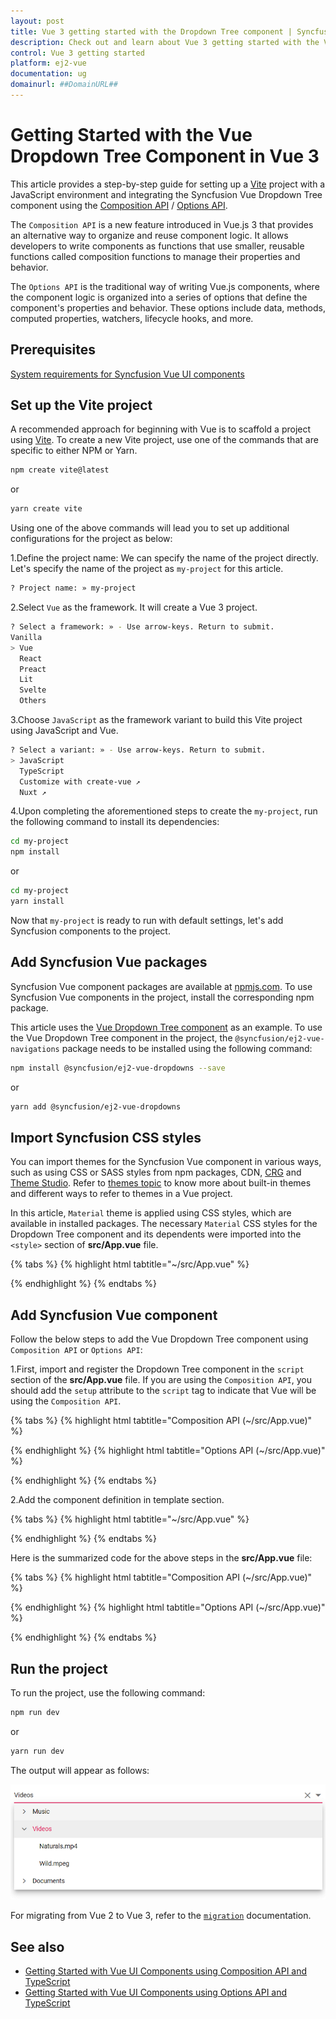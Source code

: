 ```yaml
---
layout: post
title: Vue 3 getting started with the Dropdown Tree component | Syncfusion
description: Check out and learn about Vue 3 getting started with the Vue Dropdown Tree component of Syncfusion Essential JS 2 and more details.
control: Vue 3 getting started
platform: ej2-vue
documentation: ug
domainurl: ##DomainURL##
---
```


# Getting Started with the Vue Dropdown Tree Component in Vue 3

This article provides a step-by-step guide for setting up a [Vite](https://vitejs.dev/) project with a JavaScript environment and integrating the Syncfusion Vue Dropdown Tree component using the [Composition API](https://vuejs.org/guide/introduction.html#composition-api) / [Options API](https://vuejs.org/guide/introduction.html#options-api).

The `Composition API` is a new feature introduced in Vue.js 3 that provides an alternative way to organize and reuse component logic. It allows developers to write components as functions that use smaller, reusable functions called composition functions to manage their properties and behavior.

The `Options API` is the traditional way of writing Vue.js components, where the component logic is organized into a series of options that define the component's properties and behavior. These options include data, methods, computed properties, watchers, lifecycle hooks, and more.

## Prerequisites

[System requirements for Syncfusion Vue UI components](https://ej2.syncfusion.com/vue/documentation/system-requirements/)

## Set up the Vite project

A recommended approach for beginning with Vue is to scaffold a project using [Vite](https://vitejs.dev/). To create a new Vite project, use one of the commands that are specific to either NPM or Yarn.

```bash
npm create vite@latest
```

or

```bash
yarn create vite
```

Using one of the above commands will lead you to set up additional configurations for the project as below:

1.Define the project name: We can specify the name of the project directly. Let's specify the name of the project as `my-project` for this article.

```bash
? Project name: » my-project
```

2.Select `Vue` as the framework. It will create a Vue 3 project.

```bash
? Select a framework: » - Use arrow-keys. Return to submit.
Vanilla
> Vue
  React
  Preact
  Lit
  Svelte
  Others
```

3.Choose `JavaScript` as the framework variant to build this Vite project using JavaScript and Vue.

```bash
? Select a variant: » - Use arrow-keys. Return to submit.
> JavaScript
  TypeScript
  Customize with create-vue ↗
  Nuxt ↗
```

4.Upon completing the aforementioned steps to create the `my-project`, run the following command to install its dependencies:

```bash
cd my-project
npm install
```

or

```bash
cd my-project
yarn install
```

Now that `my-project` is ready to run with default settings, let's add Syncfusion components to the project.

## Add Syncfusion Vue packages

Syncfusion Vue component packages are available at [npmjs.com](https://www.npmjs.com/search?q=ej2-vue). To use Syncfusion Vue components in the project, install the corresponding npm package.

This article uses the [Vue Dropdown Tree component](https://www.syncfusion.com/vue-components/vue-dropdown-tree) as an example. To use the Vue Dropdown Tree component in the project, the `@syncfusion/ej2-vue-navigations` package needs to be installed using the following command:

```bash
npm install @syncfusion/ej2-vue-dropdowns --save
```

or

```bash
yarn add @syncfusion/ej2-vue-dropdowns
```

## Import Syncfusion CSS styles

You can import themes for the Syncfusion Vue component in various ways, such as using CSS or SASS styles from npm packages, CDN, [CRG](https://ej2.syncfusion.com/javascript/documentation/common/custom-resource-generator/) and [Theme Studio](https://ej2.syncfusion.com/vue/documentation/appearance/theme-studio/). Refer to [themes topic](https://ej2.syncfusion.com/vue/documentation/appearance/theme/) to know more about built-in themes and different ways to refer to themes in a Vue project.

In this article, `Material` theme is applied using CSS styles, which are available in installed packages. The necessary `Material` CSS styles for the Dropdown Tree component and its dependents were imported into the `<style>` section of **src/App.vue** file.

{% tabs %}
{% highlight html tabtitle="~/src/App.vue" %}

<style>
  @import "../node_modules/@syncfusion/ej2-base/styles/material.css";
  @import "../node_modules/@syncfusion/ej2-inputs/styles/material.css";
  @import "../node_modules/@syncfusion/ej2-navigations/styles/material.css";
  @import "../node_modules/@syncfusion/ej2-vue-dropdowns/styles/material.css";
</style>

{% endhighlight %}
{% endtabs %}

## Add Syncfusion Vue component

Follow the below steps to add the Vue Dropdown Tree component using `Composition API` or `Options API`:

1.First, import and register the Dropdown Tree component in the `script` section of the **src/App.vue** file. If you are using the `Composition API`, you should add the `setup` attribute to the `script` tag to indicate that Vue will be using the `Composition API`.

{% tabs %}
{% highlight html tabtitle="Composition API (~/src/App.vue)" %}

<script setup>
  import { DropDownTreeComponent as EjsDropdowntree } from "@syncfusion/ej2-vue-dropdowns";
</script>

{% endhighlight %}
{% highlight html tabtitle="Options API (~/src/App.vue)" %}

<script>
import { DropDownTreeComponent } from "@syncfusion/ej2-vue-dropdowns";
//Component registration
export default {
  name: "App",
  components: {
    "ejs-dropdowntree": DropDownTreeComponent
  }
}
</script>

{% endhighlight %}
{% endtabs %}

2.Add the component definition in template section.

{% tabs %}
{% highlight html tabtitle="~/src/App.vue" %}

<template>
  <ejs-dropdowntree id='dropdowntree' :fields='fields'></ejs-dropdowntree>
</template>  

{% endhighlight %}
{% endtabs %}

Here is the summarized code for the above steps in the **src/App.vue** file:

{% tabs %}
{% highlight html tabtitle="Composition API (~/src/App.vue)" %}

<template>
  <ejs-dropdowntree id='dropdowntree' :fields='fields'></ejs-dropdowntree>
</template>

<script setup>
  import { DropDownTreeComponent as EjsDropdowntree } from "@syncfusion/ej2-vue-dropdowns";

  const data =  [
    {
      nodeId: '01', nodeText: 'Music',
      nodeChild: [
        { nodeId: '01-01', nodeText: 'Gouttes.mp3' }
      ]
    },
    {
      nodeId: '02', nodeText: 'Videos', expanded: true,
      nodeChild: [
        { nodeId: '02-01', nodeText: 'Naturals.mp4' },
        { nodeId: '02-02', nodeText: 'Wild.mpeg' },
      ]
    },
    {
      nodeId: '03', nodeText: 'Documents',
      nodeChild: [
        { nodeId: '03-01', nodeText: 'Environment Pollution.docx' },
        { nodeId: '03-02', nodeText: 'Global Water, Sanitation, & Hygiene.docx' },
        { nodeId: '03-03', nodeText: 'Global Warming.ppt' },
        { nodeId: '03-04', nodeText: 'Social Network.pdf' },
        { nodeId: '03-05', nodeText: 'Youth Empowerment.pdf' },
    ]
  }];
  const fields = { dataSource: data, value: 'nodeId', text: 'nodeText', child: 'nodeChild' };
</script>

<style>
  @import "../node_modules/@syncfusion/ej2-base/styles/material.css";
  @import "../node_modules/@syncfusion/ej2-inputs/styles/material.css";
  @import "../node_modules/@syncfusion/ej2-navigations/styles/material.css";
  @import "../node_modules/@syncfusion/ej2-vue-dropdowns/styles/material.css";
</style>

{% endhighlight %}
{% highlight html tabtitle="Options API (~/src/App.vue)" %}

<template>
  <ejs-dropdowntree id='dropdowntree' :fields='fields'></ejs-dropdowntree>
</template>

<script>
import { DropDownTreeComponent } from "@syncfusion/ej2-vue-dropdowns";
  const data =  [
    {
      nodeId: '01', nodeText: 'Music',
      nodeChild: [
        { nodeId: '01-01', nodeText: 'Gouttes.mp3' }
      ]
    },
    {
      nodeId: '02', nodeText: 'Videos', expanded: true,
      nodeChild: [
        { nodeId: '02-01', nodeText: 'Naturals.mp4' },
        { nodeId: '02-02', nodeText: 'Wild.mpeg' },
      ]
    },
    {
      nodeId: '03', nodeText: 'Documents',
      nodeChild: [
        { nodeId: '03-01', nodeText: 'Environment Pollution.docx' },
        { nodeId: '03-02', nodeText: 'Global Water, Sanitation, & Hygiene.docx' },
        { nodeId: '03-03', nodeText: 'Global Warming.ppt' },
        { nodeId: '03-04', nodeText: 'Social Network.pdf' },
        { nodeId: '03-05', nodeText: 'Youth Empowerment.pdf' },
    ]
  }];
//Component registration
export default {
  name: "App",
  components: {
    "ejs-dropdowntree": DropDownTreeComponent
  },
  data() {
    return {
      fields: { dataSource: data, value: 'nodeId', text: 'nodeText', child: 'nodeChild' }
    };
  }
}
</script>

 <style>
   @import "../node_modules/@syncfusion/ej2-base/styles/material.css";
   @import "../node_modules/@syncfusion/ej2-inputs/styles/material.css";
   @import "../node_modules/@syncfusion/ej2-navigations/styles/material.css";
   @import "../node_modules/@syncfusion/ej2-vue-dropdowns/styles/material.css";
 </style>

{% endhighlight %}
{% endtabs %}

## Run the project

To run the project, use the following command:

```bash
npm run dev
```

or

```bash
yarn run dev
```

The output will appear as follows:

![vue-3-js-dropdown-tree](./images/dropdowntree.PNG)

For migrating from Vue 2 to Vue 3, refer to the [`migration`](https://ej2.syncfusion.com/vue/documentation/getting-started/vue3-tutorial/#migration-from-vue-2-to-vue-3) documentation.

## See also

* [Getting Started with Vue UI Components using Composition API and TypeScript](../getting-started/vue-3-ts-composition.md)
* [Getting Started with Vue UI Components using Options API and TypeScript](../getting-started/vue-3-ts-options.md)